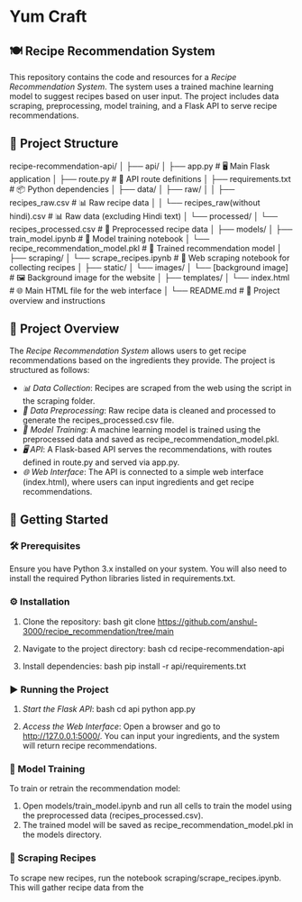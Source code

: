 # Yum Craft 
## 🍽️ Recipe Recommendation System

This repository contains the code and resources for a *Recipe Recommendation System*. The system uses a trained machine learning model to suggest recipes based on user input. The project includes data scraping, preprocessing, model training, and a Flask API to serve recipe recommendations.

## 📁 Project Structure

recipe-recommendation-api/
│
├── api/
│   ├── app.py                   # 🖥️ Main Flask application
│   ├── route.py                 # 🔄 API route definitions
│   ├── requirements.txt         # 📦 Python dependencies
│
├── data/
│   ├── raw/
│   │   ├── recipes_raw.csv       # 📊 Raw recipe data
│   │   └── recipes_raw(without hindi).csv  # 📊 Raw data (excluding Hindi text)
│   └── processed/
│       └── recipes_processed.csv # 🧹 Preprocessed recipe data
│
├── models/
│   ├── train_model.ipynb         # 📓 Model training notebook
│   └── recipe_recommendation_model.pkl  # 🤖 Trained recommendation model
│
├── scraping/
│   └── scrape_recipes.ipynb      # 🍴 Web scraping notebook for collecting recipes
│
├── static/
│   └── images/
│       └── [background image]    # 🖼️ Background image for the website
│
├── templates/
│   └── index.html                # 🌐 Main HTML file for the web interface
│
└── README.md                     # 📖 Project overview and instructions



## 🌟 Project Overview

The *Recipe Recommendation System* allows users to get recipe recommendations based on the ingredients they provide. The project is structured as follows:

- *📊 Data Collection*: Recipes are scraped from the web using the script in the scraping folder.
- *🧹 Data Preprocessing*: Raw recipe data is cleaned and processed to generate the recipes_processed.csv file.
- *🤖 Model Training*: A machine learning model is trained using the preprocessed data and saved as recipe_recommendation_model.pkl.
- *🖥️ API*: A Flask-based API serves the recommendations, with routes defined in route.py and served via app.py.
- *🌐 Web Interface*: The API is connected to a simple web interface (index.html), where users can input ingredients and get recipe recommendations.

## 🚀 Getting Started

### 🛠️ Prerequisites

Ensure you have Python 3.x installed on your system. You will also need to install the required Python libraries listed in requirements.txt.

### ⚙️ Installation

1. Clone the repository:
    bash
    git clone https://github.com/anshul-3000/recipe_recommendation/tree/main
    

2. Navigate to the project directory:
    bash
    cd recipe-recommendation-api
    

3. Install dependencies:
    bash
    pip install -r api/requirements.txt
    

### ▶️ Running the Project

1. *Start the Flask API*:
    bash
    cd api
    python app.py
    

2. *Access the Web Interface*: Open a browser and go to http://127.0.0.1:5000/. You can input your ingredients, and the system will return recipe recommendations.

### 🧠 Model Training

To train or retrain the recommendation model:

1. Open models/train_model.ipynb and run all cells to train the model using the preprocessed data (recipes_processed.csv).
2. The trained model will be saved as recipe_recommendation_model.pkl in the models directory.

### 🍴 Scraping Recipes

To scrape new recipes, run the notebook scraping/scrape_recipes.ipynb. This will gather recipe data from the
